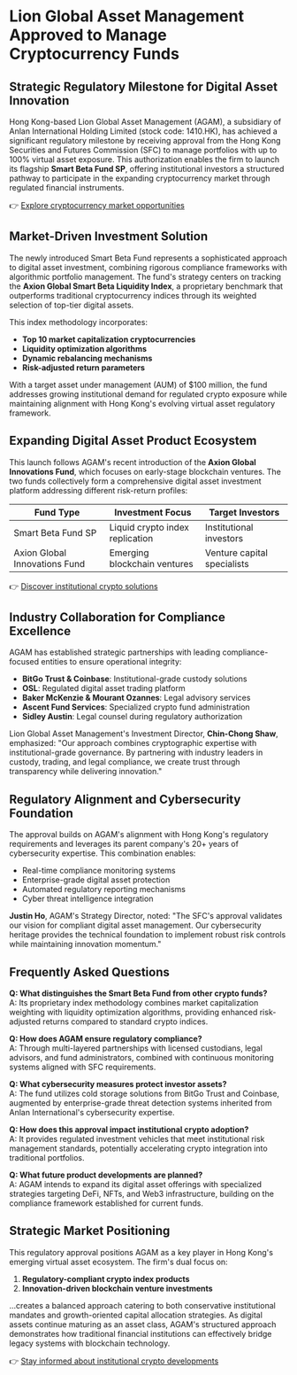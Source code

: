 # Lion Global Asset Management Approved to Manage Cryptocurrency Funds

## Strategic Regulatory Milestone for Digital Asset Innovation

Hong Kong-based Lion Global Asset Management (AGAM), a subsidiary of Anlan International Holding Limited (stock code: 1410.HK), has achieved a significant regulatory milestone by receiving approval from the Hong Kong Securities and Futures Commission (SFC) to manage portfolios with up to 100% virtual asset exposure. This authorization enables the firm to launch its flagship **Smart Beta Fund SP**, offering institutional investors a structured pathway to participate in the expanding cryptocurrency market through regulated financial instruments.

👉 [Explore cryptocurrency market opportunities](https://bit.ly/okx-bonus)

## Market-Driven Investment Solution

The newly introduced Smart Beta Fund represents a sophisticated approach to digital asset investment, combining rigorous compliance frameworks with algorithmic portfolio management. The fund's strategy centers on tracking the **Axion Global Smart Beta Liquidity Index**, a proprietary benchmark that outperforms traditional cryptocurrency indices through its weighted selection of top-tier digital assets.

This index methodology incorporates:
- **Top 10 market capitalization cryptocurrencies**
- **Liquidity optimization algorithms**
- **Dynamic rebalancing mechanisms**
- **Risk-adjusted return parameters**

With a target asset under management (AUM) of $100 million, the fund addresses growing institutional demand for regulated crypto exposure while maintaining alignment with Hong Kong's evolving virtual asset regulatory framework.

## Expanding Digital Asset Product Ecosystem

This launch follows AGAM's recent introduction of the **Axion Global Innovations Fund**, which focuses on early-stage blockchain ventures. The two funds collectively form a comprehensive digital asset investment platform addressing different risk-return profiles:

| Fund Type               | Investment Focus                     | Target Investors      |
|-------------------------|--------------------------------------|-----------------------|
| Smart Beta Fund SP      | Liquid crypto index replication      | Institutional investors |
| Axion Global Innovations Fund | Emerging blockchain ventures | Venture capital specialists |

👉 [Discover institutional crypto solutions](https://bit.ly/okx-bonus)

## Industry Collaboration for Compliance Excellence

AGAM has established strategic partnerships with leading compliance-focused entities to ensure operational integrity:
- **BitGo Trust & Coinbase**: Institutional-grade custody solutions
- **OSL**: Regulated digital asset trading platform
- **Baker McKenzie & Mourant Ozannes**: Legal advisory services
- **Ascent Fund Services**: Specialized crypto fund administration
- **Sidley Austin**: Legal counsel during regulatory authorization

Lion Global Asset Management's Investment Director, **Chin-Chong Shaw**, emphasized: "Our approach combines cryptographic expertise with institutional-grade governance. By partnering with industry leaders in custody, trading, and legal compliance, we create trust through transparency while delivering innovation."

## Regulatory Alignment and Cybersecurity Foundation

The approval builds on AGAM's alignment with Hong Kong's regulatory requirements and leverages its parent company's 20+ years of cybersecurity expertise. This combination enables:
- Real-time compliance monitoring systems
- Enterprise-grade digital asset protection
- Automated regulatory reporting mechanisms
- Cyber threat intelligence integration

**Justin Ho**, AGAM's Strategy Director, noted: "The SFC's approval validates our vision for compliant digital asset management. Our cybersecurity heritage provides the technical foundation to implement robust risk controls while maintaining innovation momentum."

## Frequently Asked Questions

**Q: What distinguishes the Smart Beta Fund from other crypto funds?**  
A: Its proprietary index methodology combines market capitalization weighting with liquidity optimization algorithms, providing enhanced risk-adjusted returns compared to standard crypto indices.

**Q: How does AGAM ensure regulatory compliance?**  
A: Through multi-layered partnerships with licensed custodians, legal advisors, and fund administrators, combined with continuous monitoring systems aligned with SFC requirements.

**Q: What cybersecurity measures protect investor assets?**  
A: The fund utilizes cold storage solutions from BitGo Trust and Coinbase, augmented by enterprise-grade threat detection systems inherited from Anlan International's cybersecurity expertise.

**Q: How does this approval impact institutional crypto adoption?**  
A: It provides regulated investment vehicles that meet institutional risk management standards, potentially accelerating crypto integration into traditional portfolios.

**Q: What future product developments are planned?**  
A: AGAM intends to expand its digital asset offerings with specialized strategies targeting DeFi, NFTs, and Web3 infrastructure, building on the compliance framework established for current funds.

## Strategic Market Positioning

This regulatory approval positions AGAM as a key player in Hong Kong's emerging virtual asset ecosystem. The firm's dual focus on:
1. **Regulatory-compliant crypto index products**
2. **Innovation-driven blockchain venture investments**

...creates a balanced approach catering to both conservative institutional mandates and growth-oriented capital allocation strategies. As digital assets continue maturing as an asset class, AGAM's structured approach demonstrates how traditional financial institutions can effectively bridge legacy systems with blockchain technology.

👉 [Stay informed about institutional crypto developments](https://bit.ly/okx-bonus)